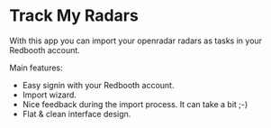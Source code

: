 Track My Radars
=======================

With this app you can import your openradar radars as tasks in your Redbooth account. 

Main features:

-	Easy signin with your Redbooth account. 
-	Import wizard.
-	Nice feedback during the import process. It can take a bit ;-)
-	Flat & clean interface design.
